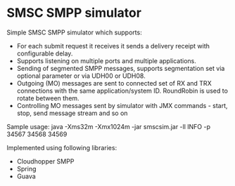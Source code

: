 SMSC SMPP simulator
=======

Simple SMSC SMPP simulator which supports:

* For each submit request it receives it sends a delivery receipt with configurable delay.
* Supports listening on multiple ports and multiple applications. 
* Sending of segmented SMPP messages, supports segmentation set via optional parameter or via UDH00 or UDH08.
* Outgoing (MO) messages are sent to connected set of RX and TRX connections with the same application/system ID.
 RoundRobin is used to rotate between them.
* Controlling MO messages sent by simulator with JMX commands - start, stop, send message stream and so on

Sample usage: java -Xms32m -Xmx1024m -jar smscsim.jar -ll INFO -p 34567 34568 34569

Implemented using following libraries:

* Cloudhopper SMPP
* Spring
* Guava
